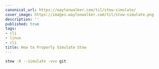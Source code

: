 ```yaml
---
canonical_url: https://waylonwalker.com/til/stow-simulate/
cover_image: https://images.waylonwalker.com/til/stow-simulate.png
description: ''
published: true
tags:
- cli
- linux
- cli
title: How to Properly Simulate Stow
---
```


``` bash
stow -R --simulate -vvv git
```